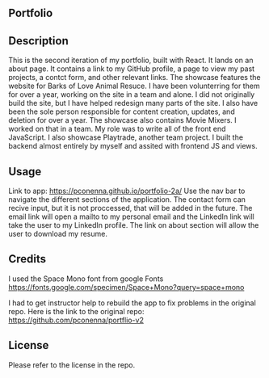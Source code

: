 ## Portfolio

## Description
This is the second iteration of my portfolio, built with React. It lands on an about page. It contains a link to my GitHub profile, a page to view my past projects, a contct form, and other relevant links. The showcase features the website for Barks of Love Animal Resuce. I have been volunterring for them for over a year, working on the site in a team and alone. I did not originally build the site, but I have helped redesign many parts of the site. I also have been the sole person responsible for content creation, updates, and deletion for over a year. The showcase also contains Movie Mixers. I worked on that in a team. My role was to write all of the front end JavaScript. I also showcase Playtrade, another team project. I built the backend almost entirely by myself and assited with frontend JS and views.

## Usage
Link to app: https://pconenna.github.io/portfolio-2a/
Use the nav bar to navigate the different sections of the application. The contact form can recive input, but it is not proccessed, that will be added in the future. The email link will open a mailto to my personal email and the LinkedIn link will take the user to my LinkedIn profile. The link on about section will allow the user to download my resume.

## Credits
I used the Space Mono font from google Fonts https://fonts.google.com/specimen/Space+Mono?query=space+mono

I had to get instructor help to rebuild the app to fix problems in the original repo. Here is the link to the original repo: https://github.com/pconenna/portflio-v2 

## License 
Please refer to the license in the repo.